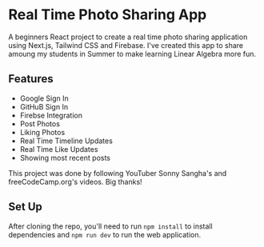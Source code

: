 # Real Time Photo Sharing App

A beginners React project to create a real time photo sharing application using Next.js, Tailwind CSS and Firebase. I've created this app to share amoung my students in Summer to make learning Linear Algebra more fun.

## Features
- Google Sign In
- GitHuB Sign In
- Firebse Integration
- Post Photos
- Liking Photos
- Real Time Timeline Updates
- Real Time Like Updates
- Showing most recent posts

This project was done by following YouTuber Sonny Sangha's and freeCodeCamp.org's videos. Big thanks!

## Set Up

After cloning the repo, you'll need to run `npm install` to install dependencies and `npm run dev` to run the web application.
